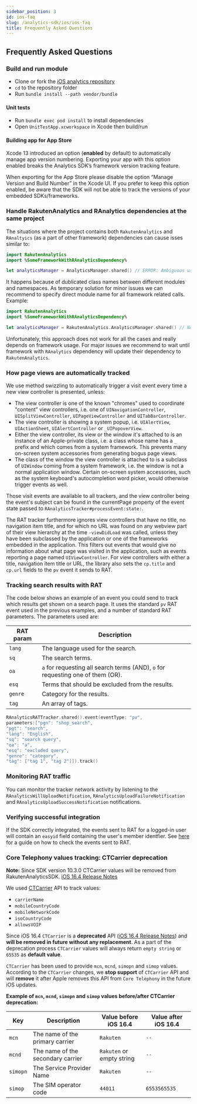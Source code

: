 ```yaml
---
sidebar_position: 3
id: ios-faq
slug: /analytics-sdk/ios/ios-faq
title: Frequently Asked Questions
---
```


## Frequently Asked Questions

### Build and run module

* Clone or fork the [iOS analytics repository](https://github.com/rakutenanalytics/ios-analytics)  
* `cd` to the repository folder
* Run `bundle install --path vendor/bundle`

#### Unit tests

* Run `bundle exec pod install` to install dependencies
* Open `UnitTestApp.xcworkspace` in Xcode then build/run

#### Building app for App Store

Xcode 13 introduced an option (**enabled** by default) to automatically manage app version numbering. Exporting your app with this option enabled breaks the Analytics SDK’s framework version tracking feature. 

When exporting for the App Store please disable the option “Manage Version and Build Number” in the Xcode UI. If you prefer to keep this option enabled, be aware that the SDK will not be able to track the versions of your embedded SDKs/frameworks.

### Handle RakutenAnalytics and RAnalytics dependencies at the same project

The situations where the project contains both `RakutenAnalytics` and `RAnaltyics` (as a part of other framework) dependencies can cause isses similar to: 

```swift
import RakutenAnalytics
import %SomeFrameworkWithRAnalyticsDependency%  

let analyticsManager = AnalyticsManager.shared() // ERROR: Ambiguous use of 'shared()'
```

It happens because of dublicated class names between different modules and namespaces. As temporary solution for minor issues we can recommend to specify direct module name for all framework related calls. Example:

```swift
import RakutenAnalytics
import %SomeFrameworkWithRAnalyticsDependency%  

let analyticsManager = RakutenAnalytics.AnalyticsManager.shared() // No compilation error. We declare and call directly RakutenAnalytics instance.
```

Unfortunately, this approach does not work for all the cases and really depends on framework usage. For major issues we recommend to wait until framework with `RAnalytics` dependency will update their dependency to `RakutenAnalytics`.

### How page views are automatically tracked

We use method swizzling to automatically trigger a visit event every time a new view controller is presented, unless:
* The view controller is one of the known "chromes" used to coordinate "content" view controllers, i.e. one of `UINavigationController`, `UISplitViewController`, `UIPageViewController` and `UITabBarController`.
* The view controller is showing a system popup, i.e. `UIAlertView`, `UIActionSheet`, `UIAlertController` or `_UIPopoverView`.
* Either the view controller, its view or the window it's attached to is an instance of an Apple-private class, i.e. a class whose name has a `_` prefix and which comes from a system framework. This prevents many on-screen system accessories from generating bogus page views.
* The class of the window the view controller is attached to is a subclass of `UIWindow` coming from a system framework, i.e. the window is not a normal application window. Certain on-screen system accessories, such as the system keyboard's autocompletion word picker, would otherwise trigger events as well.

Those visit events are available to all trackers, and the view controller being the event's subject can be found in the currentPage property of the event state passed to `RAnalyticsTracker#processEvent:state:`.

The RAT tracker furthermore ignores view controllers that have no title, no navigation item title, and for which no URL was found on any webview part of their view hierarchy at the time `-viewDidLoad` was called, unless they have been subclassed by the application or one of the frameworks embedded in the application. This filters out events that would give no information about what page was visited in the application, such as events reporting a page named `UIViewController`. For view controllers with either a title, navigation item title or URL, the library also sets the `cp.title` and `cp.url` fields to the `pv` event it sends to RAT.

### Tracking search results with RAT

The code below shows an example of an event you could send to track which results get shown on a search page. It uses the standard `pv` RAT event used in the previous examples, and a number of standard RAT parameters. The parameters used are:

| RAT param | Description |
|  -------- | -------- |
| `lang` | The language used for the search. |
| `sq` | The search terms. |
| `oa` | `a` for requesting all search terms (AND), `o` for requesting one of them (OR). |
| `esq` | Terms that should be excluded from the results. |
| `genre` | Category for the results. |
| `tag` | An array of tags. |

```swift
RAnalyticsRATTracker.shared().event(eventType: "pv",
parameters:["pgn": "shop_search",
"pgt": "search",
"lang": "English",
"sq": "search query",
"oa": "a",
"esq": "excluded query",
"genre": "category",
"tag": ["tag 1", "tag 2"]]).track()
```

### Monitoring RAT traffic

You can monitor the tracker network activity by listening to the `RAnalyticsWillUploadNotification`, `RAnalyticsUploadFailureNotification` and `RAnalyticsUploadSuccessNotification` notifications.

### Verifying successful integration

If the SDK correctly integrated, the events sent to RAT for a logged-in user will contain an `easyid` field containing the user's member identfier. See [here](./ios-user-guide#using-kibana-to-verify-successful-integration) for a guide on how to check the events sent to RAT.

### Core Telephony values tracking: CTCarrier deprecation

**Note:** Since SDK version 10.3.0 CTCarrier values will be removed from RakutenAnalyticsSDK. [iOS 16.4 Release Notes](https://developer.apple.com/documentation/ios-ipados-release-notes/ios-ipados-16_4-release-notes)

We used [CTCarrier](https://developer.apple.com/documentation/coretelephony/ctcarrier) API to track values:

- `carrierName`
- `mobileCountryCode`
- `mobileNetworkCode`
- `isoCountryCode`
- `allowsVOIP`

Since iOS 16.4 `CTCarrier` is a **deprecated** API ([iOS 16.4 Release Notes](https://developer.apple.com/documentation/ios-ipados-release-notes/ios-ipados-16_4-release-notes)) and **will be removed in future without any replacement**. As a part of the deprecation process `CTCarrier` values will always return `empty string` or `65535` as **default value**. 

`CTCarrier` has been used to provide `mcn`, `mcnd`, `simopn` and `simop` values. According to the `CTCarrier` changes, we **stop support** of `CTCarrier` API and will **remove** it after Apple removes this API from `Core Telephony` in the future iOS updates.

**Example of `mcn`, `mcnd`, `simopn` and `simop` values before/after CTCarrier deprecation:**

| Key | Description | Value before iOS 16.4 | Value after iOS 16.4 |
| -------- | -------- | -------- | -------- |
| `mcn` | The name of the primary carrier | `Rakuten` | `--` |
| `mcnd` | The name of the secondary carrier | `Rakuten` or empty string | `--` |
| `simopn` | The Service Provider Name | `Rakuten` | `--` |
| `simop` | The SIM operator code  | `44011` | `6553565535` |
